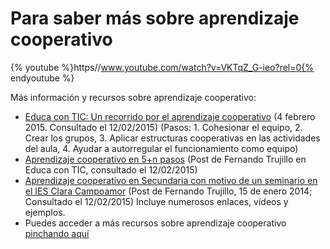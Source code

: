 
# Para saber más sobre aprendizaje cooperativo

{% youtube %}https//www.youtube.com/watch?v=VKTqZ_G-ieo?rel=0{% endyoutube %}


Más información y recursos sobre aprendizaje cooperativo:

- [Educa con TIC: Un recorrido por el aprendizaje cooperativo](http://www.educacontic.es/blog/un-recorrido-por-el-aprendizaje-cooperativo) (4 febrero 2015. Consultado el 12/02/2015) (Pasos: 1. Cohesionar el equipo, 2. Crear los grupos, 3. Aplicar estructuras cooperativas en las actividades del aula, 4. Ayudar a autorregular el funcionamiento como equipo)
- [Aprendizaje cooperativo en 5+n pasos](http://www.educacontic.es/blog/aprendizaje-cooperativo-en-5n-pasos) (Post de Fernando Trujillo en Educa con TIC, consultado el 12/02/2015) 
- [Aprendizaje cooperativo en Secundaria con motivo de un seminario en el IES Clara Campoamor](http://fernandotrujillo.es/aprendizaje-cooperativo-en-secundaria-con-motivo-de-un-seminario-en-el-ies-clara-campoamor/) (Post de Fernando Trujillo, 15 de enero 2014; Consultado el 12/02/2015) Incluye numerosos enlaces, vídeos y ejemplos. 
- Puedes acceder a más recursos sobre aprendizaje cooperativo [pinchando aquí ](https://www.diigo.com/outliner/38nqqr/Aprendizaje-Cooperativo?key=msmgzro2rp)




